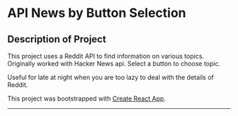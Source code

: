 # API News by Button Selection  

## Description of Project
This project uses a Reddit API to find information on various topics.  
Originally worked with Hacker News api.
Select a button to choose topic. 

Useful for late at night when you are too lazy to deal with the details of Reddit.

This project was bootstrapped with [Create React App](https://github.com/facebook/create-react-app).
___